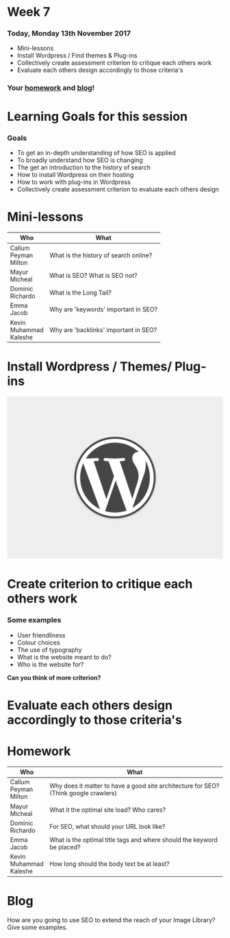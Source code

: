 # Week 7

### Today, Monday 13th November 2017

* Mini-lessons
* Install Wordpress / Find themes & Plug-ins
* Collectively create assessment criterion to critique each others work
* Evaluate each others design accordingly to those criteria's

### Your [homework](#homework) and [blog](#blog)!


# Learning Goals for this session

### Goals

* To get an in-depth understanding of how SEO is applied
* To broadly understand how SEO is changing
* The get an introduction to the history of search
* How to install Wordpress on their hosting
* How to work with plug-ins in Wordpress
* Collectively create assessment criterion to evaluate each others design

# Mini-lessons

Who | What
--- | -----------
Callum<br>Peyman<br>Milton | What is the history of search online?
Mayur<br>Micheal | What is SEO? What is SEO not?
Dominic<br>Richardo | What is the Long Tail?
Emma<br>Jacob | Why are 'keywords' important in SEO?
Kevin<br>Muhammad<br>Kaleshe | Why are 'backlinks' important in SEO?

# Install Wordpress / Themes/ Plug-ins

<img src="assets/wordpress.png" width="900">

# Create criterion to critique each others work

### Some examples

* User friendliness
* Colour choices
* The use of typography
* What is the website meant to do?
* Who is the website for?

**Can you think of more criterion?**

# Evaluate each others design accordingly to those criteria's

# Homework

Who | What
--- | -----------
Callum<br>Peyman<br>Milton | Why does it matter to have a good site architecture for SEO? (Think google crawlers)
Mayur<br>Micheal | What it the optimal site load? Who cares?
Dominic<br>Richardo | For SEO, what should your URL look like?
Emma<br>Jacob | What is the optimal title tags and where should the keyword be placed?
Kevin<br>Muhammad<br>Kaleshe | How long should the body text be at least?


# Blog

How are you going to use SEO to extend the reach of your Image Library? Give some examples.
